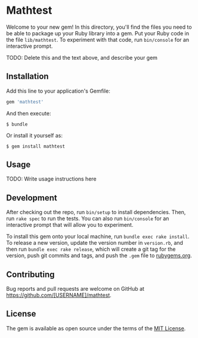 # Mathtest

Welcome to your new gem! In this directory, you'll find the files you need to be able to package up your Ruby library into a gem. Put your Ruby code in the file `lib/mathtest`. To experiment with that code, run `bin/console` for an interactive prompt.

TODO: Delete this and the text above, and describe your gem

## Installation

Add this line to your application's Gemfile:

```ruby
gem 'mathtest'
```

And then execute:

    $ bundle

Or install it yourself as:

    $ gem install mathtest

## Usage

TODO: Write usage instructions here

## Development

After checking out the repo, run `bin/setup` to install dependencies. Then, run `rake spec` to run the tests. You can also run `bin/console` for an interactive prompt that will allow you to experiment.

To install this gem onto your local machine, run `bundle exec rake install`. To release a new version, update the version number in `version.rb`, and then run `bundle exec rake release`, which will create a git tag for the version, push git commits and tags, and push the `.gem` file to [rubygems.org](https://rubygems.org).

## Contributing

Bug reports and pull requests are welcome on GitHub at https://github.com/[USERNAME]/mathtest.


## License

The gem is available as open source under the terms of the [MIT License](http://opensource.org/licenses/MIT).


